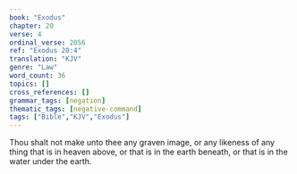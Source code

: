 ```yaml
---
book: "Exodus"
chapter: 20
verse: 4
ordinal_verse: 2056
ref: "Exodus 20:4"
translation: "KJV"
genre: "Law"
word_count: 36
topics: []
cross_references: []
grammar_tags: [negation]
thematic_tags: [negative-command]
tags: ["Bible","KJV","Exodus"]
---
```

Thou shalt not make unto thee any graven image, or any likeness of any thing that is in heaven above, or that is in the earth beneath, or that is in the water under the earth.

